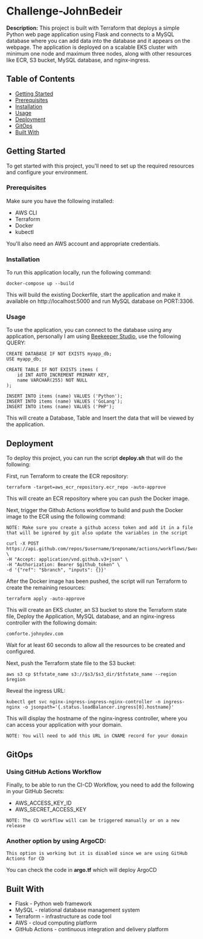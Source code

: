 # Challenge-JohnBedeir

**Description:** This project is built with Terraform that deploys a simple Python web page application using Flask and connects to a MySQL database where you can add data into the database and it appears on the webpage. The application is deployed on a scalable EKS cluster with minimum one node and maximum three nodes, along with other resources like ECR, S3 bucket, MySQL database, and nginx-ingress.

## Table of Contents

- [Getting Started](#getting-started)
- [Prerequisites](#prerequisites)
- [Installation](#installation)
- [Usage](#usage)
- [Deployment](#deployment)
- [GitOps](#gitops)
- [Built With](#built-with)

## Getting Started

To get started with this project, you'll need to set up the required resources and configure your environment.

### Prerequisites

Make sure you have the following installed:

- AWS CLI
- Terraform
- Docker
- kubectl

You'll also need an AWS account and appropriate credentials.

### Installation

To run this application locally, run the following command:

```
docker-compose up --build
```

This will build the existing Dockerfile, start the application and make it available on http://localhost:5000 and run MySQL database on PORT:3306.

### Usage

To use the application, you can connect to the database using any application, personally I am using [Beekeeper Studio](https://www.beekeeperstudio.io/), use the following QUERY:

```
CREATE DATABASE IF NOT EXISTS myapp_db;
USE myapp_db;

CREATE TABLE IF NOT EXISTS items (
    id INT AUTO_INCREMENT PRIMARY KEY,
    name VARCHAR(255) NOT NULL
);

INSERT INTO items (name) VALUES ('Python');
INSERT INTO items (name) VALUES ('GoLang');
INSERT INTO items (name) VALUES ('PHP');
```

This will create a Database, Table and Insert the data that will be viewed by the application.

## Deployment

To deploy this project, you can run the script **deploy.sh** that will do the following:

First, run Terraform to create the ECR repository:

```
terraform -target=aws_ecr_repository.ecr_repo -auto-approve
```

This will create an ECR repository where you can push the Docker image.

Next, trigger the Github Actions workflow to build and push the Docker image to the ECR using the following command:

`NOTE: Make sure you create a github access token and add it in a file that will be ignored by git also update the variables in the script`

```
curl -X POST https://api.github.com/repos/$username/$reponame/actions/workflows/$workflow_id/dispatches \
-H "Accept: application/vnd.github.v3+json" \
-H "Authorization: Bearer $github_token" \
-d '{"ref": "$branch", "inputs": {}}'
```

After the Docker image has been pushed, the script will run Terraform to create the remaining resources:

```
terraform apply -auto-approve
```

This will create an EKS cluster, an S3 bucket to store the Terraform state file, Deploy the Application, MySQL database, and an nginx-ingress controller with the following domain:

```
comforte.johnydev.com
```

Wait for at least 60 seconds to allow all the resources to be created and configured.

Next, push the Terraform state file to the S3 bucket:

```
aws s3 cp $tfstate_name s3://$s3/$s3_dir/$tfstate_name --region $region
```

Reveal the ingress URL:

```
kubectl get svc nginx-ingress-ingress-nginx-controller -n ingress-nginx -o jsonpath='{.status.loadBalancer.ingress[0].hostname}'
```

This will display the hostname of the nginx-ingress controller, where you can access your application with your domain.

`NOTE: You will need to add this URL in CNAME record for your domain`

## GitOps

### Using GitHub Actions Workflow

Finally, to be able to run the CI-CD Workflow, you need to add the following in your GitHub Secrets:

- AWS_ACCESS_KEY_ID
- AWS_SECRET_ACCESS_KEY

`NOTE: The CD workflow will can be triggered manually or on a new release`

### Another option by using ArgoCD:

`This option is working but it is disabled since we are using GitHub Actions for CD`

You can check the code in **argo.tf** which will deploy ArgoCD

## Built With

- Flask - Python web framework
- MySQL - relational database management system
- Terraform - infrastructure as code tool
- AWS - cloud computing platform
- GitHub Actions - continuous integration and delivery platform
